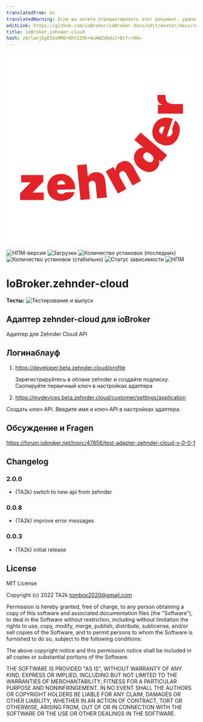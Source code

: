 ```yaml
---
translatedFrom: en
translatedWarning: Если вы хотите отредактировать этот документ, удалите поле «translatedFrom», в противном случае этот документ будет снова автоматически переведен
editLink: https://github.com/ioBroker/ioBroker.docs/edit/master/docs/ru/adapterref/iobroker.zehnder-cloud/README.md
title: ioBroker.zehnder-cloud
hash: z0/lwnjDgEIGsMR6+GhY2Zd6+AuHWZdbdc2+Btfrr08=
---
```

![Логотип](../../../en/adapterref/iobroker.zehnder-cloud/admin/zehnder-cloud.png)

![НПМ-версия](https://img.shields.io/npm/v/iobroker.zehnder-cloud.svg)
![Загрузки](https://img.shields.io/npm/dm/iobroker.zehnder-cloud.svg)
![Количество установок (последних)](https://iobroker.live/badges/zehnder-cloud-installed.svg)
![Количество установок (стабильно)](https://iobroker.live/badges/zehnder-cloud-stable.svg)
![Статус зависимости](https://img.shields.io/david/TA2k/iobroker.zehnder-cloud.svg)
![НПМ](https://nodei.co/npm/iobroker.zehnder-cloud.png?downloads=true)

# IoBroker.zehnder-cloud
**Тесты:** ![Тестирование и выпуск](https://github.com/TA2k/ioBroker.zehnder-cloud/workflows/Test%20and%20Release/badge.svg)

## Адаптер zehnder-cloud для ioBroker
Адаптер для Zehnder Cloud API

## Логинаблауф
1. https://developer.beta.zehnder.cloud/profile

   Зарегистрируйтесь в облаке zehnder и создайте подписку. Скопируйте первичный ключ в настройках адаптера

2. https://mydevices.beta.zehnder.cloud/customer/settings/application

Создать ключ API. Введите имя и ключ API в настройках адаптера.

## Обсуждение и Fragen
<https://forum.iobroker.net/topic/47856/test-adapter-zehnder-cloud-v-0-0-1>

## Changelog

### 2.0.0

- (TA2k) switch to new api from zehnder

### 0.0.8

- (TA2k) improve error messages

### 0.0.3

- (TA2k) initial release

## License

MIT License

Copyright (c) 2022 TA2k <tombox2020@gmail.com>

Permission is hereby granted, free of charge, to any person obtaining a copy
of this software and associated documentation files (the "Software"), to deal
in the Software without restriction, including without limitation the rights
to use, copy, modify, merge, publish, distribute, sublicense, and/or sell
copies of the Software, and to permit persons to whom the Software is
furnished to do so, subject to the following conditions:

The above copyright notice and this permission notice shall be included in all
copies or substantial portions of the Software.

THE SOFTWARE IS PROVIDED "AS IS", WITHOUT WARRANTY OF ANY KIND, EXPRESS OR
IMPLIED, INCLUDING BUT NOT LIMITED TO THE WARRANTIES OF MERCHANTABILITY,
FITNESS FOR A PARTICULAR PURPOSE AND NONINFRINGEMENT. IN NO EVENT SHALL THE
AUTHORS OR COPYRIGHT HOLDERS BE LIABLE FOR ANY CLAIM, DAMAGES OR OTHER
LIABILITY, WHETHER IN AN ACTION OF CONTRACT, TORT OR OTHERWISE, ARISING FROM,
OUT OF OR IN CONNECTION WITH THE SOFTWARE OR THE USE OR OTHER DEALINGS IN THE
SOFTWARE.
